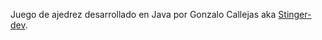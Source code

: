 
Juego de ajedrez desarrollado en Java por Gonzalo Callejas aka [Stinger-dev](https://www.linkedin.com/in/gonzalo-callejas-rojas/?originalSubdomain=es).
